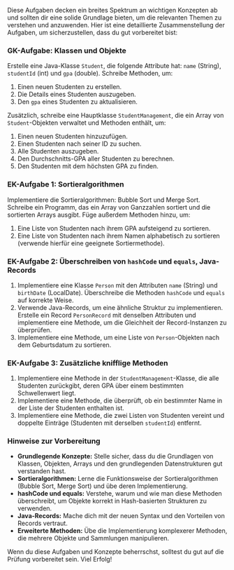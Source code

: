 Diese Aufgaben decken ein breites Spektrum an wichtigen Konzepten ab und sollten dir eine solide Grundlage bieten, um die relevanten Themen zu verstehen und anzuwenden. Hier ist eine detaillierte Zusammenstellung der Aufgaben, um sicherzustellen, dass du gut vorbereitet bist:

### GK-Aufgabe: Klassen und Objekte

Erstelle eine Java-Klasse `Student`, die folgende Attribute hat: `name` (String), `studentId` (int) und `gpa` (double). Schreibe Methoden, um:

1. Einen neuen Studenten zu erstellen.
2. Die Details eines Studenten auszugeben.
3. Den `gpa` eines Studenten zu aktualisieren.

Zusätzlich, schreibe eine Hauptklasse `StudentManagement`, die ein Array von `Student`-Objekten verwaltet und Methoden enthält, um:

1. Einen neuen Studenten hinzuzufügen.
2. Einen Studenten nach seiner ID zu suchen.
3. Alle Studenten auszugeben.
4. Den Durchschnitts-GPA aller Studenten zu berechnen.
5. Den Studenten mit dem höchsten GPA zu finden.

### EK-Aufgabe 1: Sortieralgorithmen

Implementiere die Sortieralgorithmen: Bubble Sort und Merge Sort. Schreibe ein Programm, das ein Array von Ganzzahlen sortiert und die sortierten Arrays ausgibt. Füge außerdem Methoden hinzu, um:

1. Eine Liste von Studenten nach ihrem GPA aufsteigend zu sortieren.
2. Eine Liste von Studenten nach ihrem Namen alphabetisch zu sortieren (verwende hierfür eine geeignete Sortiermethode).

### EK-Aufgabe 2: Überschreiben von `hashCode` und `equals`, Java-Records

1. Implementiere eine Klasse `Person` mit den Attributen `name` (String) und `birthDate` (LocalDate). Überschreibe die Methoden `hashCode` und `equals` auf korrekte Weise.
2. Verwende Java-Records, um eine ähnliche Struktur zu implementieren. Erstelle ein Record `PersonRecord` mit denselben Attributen und implementiere eine Methode, um die Gleichheit der Record-Instanzen zu überprüfen.
3. Implementiere eine Methode, um eine Liste von `Person`-Objekten nach dem Geburtsdatum zu sortieren.

### EK-Aufgabe 3: Zusätzliche knifflige Methoden

1. Implementiere eine Methode in der `StudentManagement`-Klasse, die alle Studenten zurückgibt, deren GPA über einem bestimmten Schwellenwert liegt.
2. Implementiere eine Methode, die überprüft, ob ein bestimmter Name in der Liste der Studenten enthalten ist.
3. Implementiere eine Methode, die zwei Listen von Studenten vereint und doppelte Einträge (Studenten mit derselben `studentId`) entfernt.

### Hinweise zur Vorbereitung

- **Grundlegende Konzepte:** Stelle sicher, dass du die Grundlagen von Klassen, Objekten, Arrays und den grundlegenden Datenstrukturen gut verstanden hast.
- **Sortieralgorithmen:** Lerne die Funktionsweise der Sortieralgorithmen (Bubble Sort, Merge Sort) und übe deren Implementierung.
- **hashCode und equals:** Verstehe, warum und wie man diese Methoden überschreibt, um Objekte korrekt in Hash-basierten Strukturen zu verwenden.
- **Java-Records:** Mache dich mit der neuen Syntax und den Vorteilen von Records vertraut.
- **Erweiterte Methoden:** Übe die Implementierung komplexerer Methoden, die mehrere Objekte und Sammlungen manipulieren.

Wenn du diese Aufgaben und Konzepte beherrschst, solltest du gut auf die Prüfung vorbereitet sein. Viel Erfolg!
